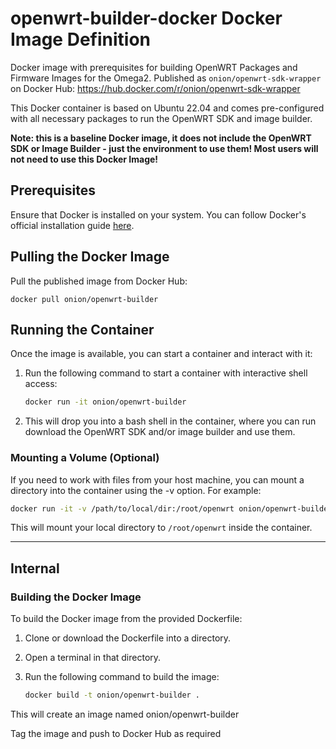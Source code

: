 # openwrt-builder-docker Docker Image Definition

Docker image with prerequisites for building OpenWRT Packages and Firmware Images for the Omega2. Published as `onion/openwrt-sdk-wrapper` on Docker Hub: https://hub.docker.com/r/onion/openwrt-sdk-wrapper

This Docker container is based on Ubuntu 22.04 and comes pre-configured with all necessary packages to run the OpenWRT SDK and image builder.

**Note: this is a baseline Docker image, it does not include the OpenWRT SDK or Image Builder - just the environment to use them! Most users will not need to use this Docker Image!**

## Prerequisites

Ensure that Docker is installed on your system. You can follow Docker's official installation guide [here](https://docs.docker.com/get-docker/).

## Pulling the Docker Image

Pull the published image from Docker Hub:

```
docker pull onion/openwrt-builder
```

## Running the Container
Once the image is available, you can start a container and interact with it:

1. Run the following command to start a container with interactive shell access:
    ```bash
    docker run -it onion/openwrt-builder
    ```
2. This will drop you into a bash shell in the container, where you can run download the OpenWRT SDK and/or image builder and use them.

### Mounting a Volume (Optional)
If you need to work with files from your host machine, you can mount a directory into the container using the -v option. For example:

```bash
docker run -it -v /path/to/local/dir:/root/openwrt onion/openwrt-builder
```

This will mount your local directory to `/root/openwrt` inside the container.

---

## Internal

### Building the Docker Image

To build the Docker image from the provided Dockerfile:

1. Clone or download the Dockerfile into a directory.
2. Open a terminal in that directory.
3. Run the following command to build the image:

   ```bash
   docker build -t onion/openwrt-builder .
   ```

This will create an image named onion/openwrt-builder 

Tag the image and push to Docker Hub as required

